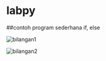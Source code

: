 # labpy
##contoh program sederhana if, else


![bilangan1](https://user-images.githubusercontent.com/46735995/52619930-a99c1100-2ed5-11e9-8cb9-a8f8b6c87008.png)


![bilangan2](https://user-images.githubusercontent.com/46735995/52619949-b882c380-2ed5-11e9-90a7-53f05b0a990b.png)
